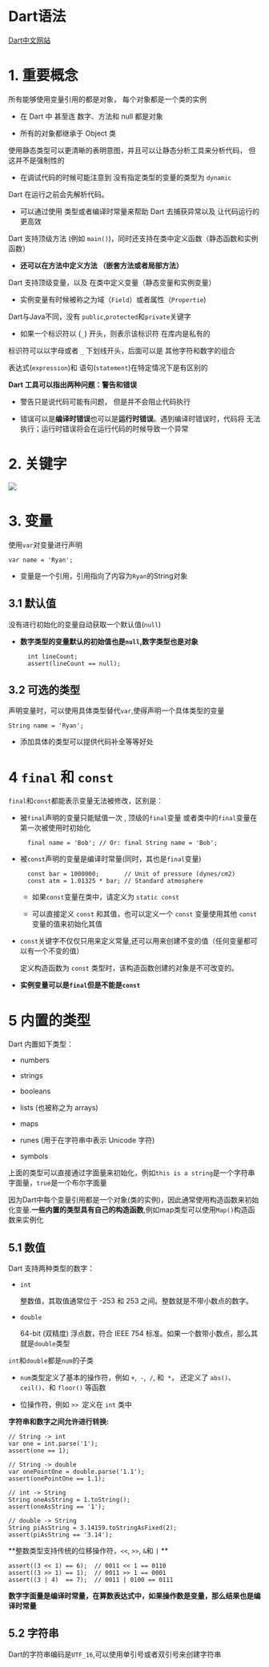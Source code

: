 # Dart语法

[Dart中文网站](http://dart.goodev.org/guides/language/language-tour)

# 1. 重要概念

所有能够使用变量引用的都是对象， 每个对象都是一个类的实例

- 在 Dart 中 甚至连 数字、方法和 null 都是对象

- 所有的对象都继承于 Object 类

使用静态类型可以更清晰的表明意图，并且可以让静态分析工具来分析代码， 但这并不是强制性的

- 在调试代码的时候可能注意到 没有指定类型的变量的类型为 `dynamic`

Dart 在运行之前会先解析代码。

- 可以通过使用 类型或者编译时常量来帮助 Dart 去捕获异常以及 让代码运行的更高效

Dart 支持顶级方法 (例如 `main()`)，同时还支持在类中定义函数（静态函数和实例函数）

- **还可以在方法中定义方法 （嵌套方法或者局部方法）**

Dart 支持顶级变量，以及 在类中定义变量（静态变量和实例变量）

- 实例变量有时候被称之为域（`Field`）或者属性（`Propertie`)

Dart与Java不同，没有 `public`,`protected`和`private`关键字

- 如果一个标识符以 (`_`) 开头，则表示该标识符 在库内是私有的

标识符可以以字母或者 `_` 下划线开头，后面可以是 其他字符和数字的组合

表达式(` expression `)和 语句(`statement`)在特定情况下是有区别的

**Dart 工具可以指出两种问题：警告和错误**

- 警告只是说代码可能有问题， 但是并不会阻止代码执行

- 错误可以是**编译时错误**也可以是**运行时错误**。遇到编译时错误时，代码将 无法执行；运行时错误将会在运行代码的时候导致一个异常

# 2. 关键字

![](http://ww1.sinaimg.cn/large/6ab93b35gy1g394idn457j20ly0jxjum.jpg)

# 3. 变量

使用`var`对变量进行声明

	var name = 'Ryan';
	
- 变量是一个引用，引用指向了内容为`Ryan`的String对象

## 3.1 默认值

没有进行初始化的变量自动获取一个默认值(`null`)

- **数字类型的变量默认的初始值也是`null`,数字类型也是对象**
		
		int lineCount;
		assert(lineCount == null);

## 3.2 可选的类型
声明变量时，可以使用具体类型替代`var`,使得声明一个具体类型的变量

	String name = 'Ryan';

- 添加具体的类型可以提供代码补全等等好处

# 4 `final` 和 `const`

`final`和`const`都能表示变量无法被修改，区别是：

- 被`final`声明的变量只能赋值一次 , 顶级的`final`变量 或者类中的`final`变量在第一次被使用时初始化

		final name = 'Bob'; // Or: final String name = 'Bob';


- 被`const`声明的变量是编译时常量(同时，其也是`final`变量)

		const bar = 1000000;       // Unit of pressure (dynes/cm2)
		const atm = 1.01325 * bar; // Standard atmosphere
		
	- 如果`const`变量在类中，请定义为 `static const`

	- 可以直接定义 `const` 和其值，也可以定义一个 `const` 变量使用其他 `const` 变量的值来初始化其值

- `const`关键字不仅仅只用来定义常量,还可以用来创建不变的值（任何变量都可以有一个不变的值）

	定义构造函数为 `const` 类型时，该构造函数创建的对象是不可改变的。


- **实例变量可以是`final`但是不能是`const`**

# 5 内置的类型

Dart 内置如下类型：

- numbers

- strings

- booleans

- lists (也被称之为 arrays)

- maps

- runes (用于在字符串中表示 Unicode 字符)

- symbols

上面的类型可以直接通过字面量来初始化，例如`this is a string`是一个字符串字面量，`true`是一个布尔字面量

因为Dart中每个变量引用都是一个对象(类的实例)，因此通常使用构造函数来初始化变量.**一些内置的类型具有自己的构造函数**,例如map类型可以使用`Map()`构造函数来实例化


## 5.1 数值

Dart 支持两种类型的数字：

- `int`

	整数值，其取值通常位于 -253 和 253 之间。整数就是不带小数点的数字。

- `double`

	64-bit (双精度) 浮点数，符合 IEEE 754 标准。如果一个数带小数点，那么其就是`double`类型

`int`和`double`都是`num`的子类

- `num`类型定义了基本的操作符，例如 `+`,` -`,` /`, 和` *`， 还定义了 `abs()`、 `ceil()`、和 `floor()` 等函数

- 位操作符，例如 `>> `定义在 `int` 类中

**字符串和数字之间允许进行转换:**

	// String -> int
	var one = int.parse('1');
	assert(one == 1);
	
	// String -> double
	var onePointOne = double.parse('1.1');
	assert(onePointOne == 1.1);
	
	// int -> String
	String oneAsString = 1.toString();
	assert(oneAsString == '1');
	
	// double -> String
	String piAsString = 3.14159.toStringAsFixed(2);
	assert(piAsString == '3.14');

**整数类型支持传统的位移操作符，`<<`, `>>`, `&`和 `|` **

	assert((3 << 1) == 6);  // 0011 << 1 == 0110
	assert((3 >> 1) == 1);  // 0011 >> 1 == 0001
	assert((3 | 4)  == 7);  // 0011 | 0100 == 0111


**数字字面量是编译时常量，在算数表达式中，如果操作数是变量，那么结果也是编译时常量**


## 5.2 字符串

Dart的字符串编码是`UTF_16`,可以使用单引号或者双引号来创建字符串





